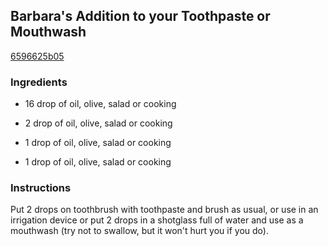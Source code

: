 ## Barbara's Addition to your Toothpaste or Mouthwash

[6596625b05](http://www.food.com/recipe/barbaras-addition-to-your-toothpaste-or-mouthwash-75589)

### Ingredients

 - 16 drop of oil, olive, salad or cooking

 - 2 drop of oil, olive, salad or cooking

 - 1 drop of oil, olive, salad or cooking

 - 1 drop of oil, olive, salad or cooking

### Instructions

Put 2 drops on toothbrush with toothpaste and brush as usual, or use in an irrigation device or put 2 drops in a shotglass full of water and use as a mouthwash (try not to swallow, but it won't hurt you if you do).